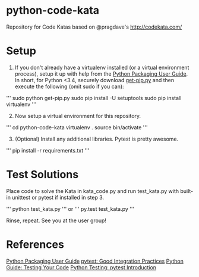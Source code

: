 # python-code-kata
Repository for Code Katas based on @pragdave's http://codekata.com/


# Setup

1. If you don't already have a virtualenv installed (or a virtual environment process), setup it up with help from the [Python Packaging User Guide](https://packaging.python.org/en/latest/installing.html#virtual-environments).  In short, for Python <3.4, securely download [get-pip.py](https://raw.github.com/pypa/pip/master/contrib/get-pip.py) and then execute the following (omit sudo if you can):

'''
sudo python get-pip.py
sudo pip install -U setuptools
sudo pip install virtualenv
'''

2. Now setup a virtual environment for this repository.

'''
cd python-code-kata
virtualenv .
source bin/activate
'''

3. (Optional) Install any additional libraries.  Pytest is pretty awesome.

'''
pip install -r requirements.txt
'''


# Test Solutions

Place code to solve the Kata in kata_code.py and run test_kata.py with built-in unittest or pytest if installed in step 3.

'''
python test_kata.py
'''
or
'''
py.test test_kata.py
'''

Rinse, repeat.  See you at the user group!


# References

[Python Packaging User Guide](https://packaging.python.org/en/latest/installing.html#virtual-environments)
[pytest: Good Integration Practices](http://pytest.org/latest/goodpractises.html#goodpractises)
[Python Guide: Testing Your Code](http://docs.python-guide.org/en/latest/writing/tests/)
[Python Testing: pytest Introduction](http://pythontesting.net/framework/pytest/pytest-introduction/)
